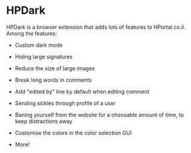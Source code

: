 # HPDark
HPDark is a browser extension that adds lots of features to HPortal.co.il.
Among the features:
 - Custom dark mode
 - Hiding large signatures
 - Reduce the size of large images
 - Break long words in comments
 - Add "edited by" line by default when editing comment
 - Sending sickles through profile of a user
 - Baning yourself from the website for a choosable amount of time, to keep distractions away
 - Customise the colors in the color selection GUI

 - More!

